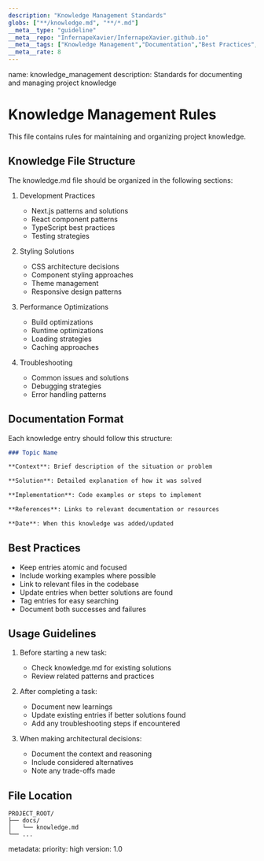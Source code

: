 ```yaml
---
description: "Knowledge Management Standards"
globs: ["**/knowledge.md", "**/*.md"]
__meta__type: "guideline"
__meta__repo: "InfernapeXavier/InfernapeXavier.github.io"
__meta__tags: ["Knowledge Management","Documentation","Best Practices","Project Management","Standards"]
__meta__rate: 8
---
```

<rule>
name: knowledge_management
description: Standards for documenting and managing project knowledge

# Knowledge Management Rules

This file contains rules for maintaining and organizing project knowledge.

## Knowledge File Structure

The knowledge.md file should be organized in the following sections:

1. Development Practices
   - Next.js patterns and solutions
   - React component patterns
   - TypeScript best practices
   - Testing strategies

2. Styling Solutions
   - CSS architecture decisions
   - Component styling approaches
   - Theme management
   - Responsive design patterns

3. Performance Optimizations
   - Build optimizations
   - Runtime optimizations
   - Loading strategies
   - Caching approaches

4. Troubleshooting
   - Common issues and solutions
   - Debugging strategies
   - Error handling patterns

## Documentation Format

Each knowledge entry should follow this structure:

```markdown
### Topic Name

**Context**: Brief description of the situation or problem

**Solution**: Detailed explanation of how it was solved

**Implementation**: Code examples or steps to implement

**References**: Links to relevant documentation or resources

**Date**: When this knowledge was added/updated
```

## Best Practices

- Keep entries atomic and focused
- Include working examples where possible
- Link to relevant files in the codebase
- Update entries when better solutions are found
- Tag entries for easy searching
- Document both successes and failures

## Usage Guidelines

1. Before starting a new task:
   - Check knowledge.md for existing solutions
   - Review related patterns and practices

2. After completing a task:
   - Document new learnings
   - Update existing entries if better solutions found
   - Add any troubleshooting steps if encountered

3. When making architectural decisions:
   - Document the context and reasoning
   - Include considered alternatives
   - Note any trade-offs made

## File Location

```
PROJECT_ROOT/
├── docs/
│   └── knowledge.md
└── ...
```

metadata:
  priority: high
  version: 1.0
</rule>